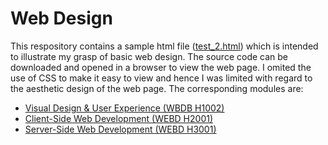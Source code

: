 # Web Design
This respository contains a sample html file ([test_2.html](test_2.html)) which is intended to illustrate my grasp of basic web design. The source code can be downloaded and opened in a browser to view the web page. I omited the use of CSS to make it easy to view and hence I was limited with regard to the aesthetic design of the web page. The corresponding modules are:
- [Visual Design & User Experience (WBDB H1002)](https://www.tudublin.ie/study/modules/wbdb-h1002-visual-design--user-experience/)
- [Client-Side Web Development (WEBD H2001)](https://www.tudublin.ie/study/modules/webd-h2001-client-side-web-development/)
- [Server-Side Web Development (WEBD H3001)](https://www.tudublin.ie/study/modules/webd-h3001-server-side-web-development/)
